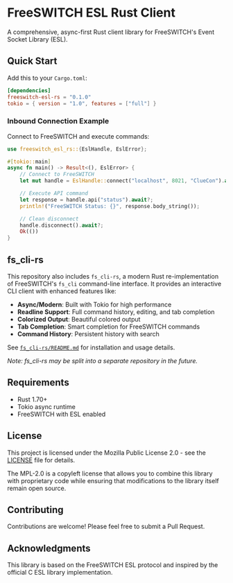 # FreeSWITCH ESL Rust Client

A comprehensive, async-first Rust client library for FreeSWITCH's Event Socket Library (ESL).

## Quick Start

Add this to your `Cargo.toml`:

```toml
[dependencies]
freeswitch-esl-rs = "0.1.0"
tokio = { version = "1.0", features = ["full"] }
```

### Inbound Connection Example

Connect to FreeSWITCH and execute commands:

```rust
use freeswitch_esl_rs::{EslHandle, EslError};

#[tokio::main]
async fn main() -> Result<(), EslError> {
    // Connect to FreeSWITCH
    let mut handle = EslHandle::connect("localhost", 8021, "ClueCon").await?;

    // Execute API command
    let response = handle.api("status").await?;
    println!("FreeSWITCH Status: {}", response.body_string());

    // Clean disconnect
    handle.disconnect().await?;
    Ok(())
}
```

## fs_cli-rs

This repository also includes `fs_cli-rs`, a modern Rust re-implementation of FreeSWITCH's `fs_cli` command-line interface. It provides an interactive CLI client with enhanced features like:

- **Async/Modern**: Built with Tokio for high performance
- **Readline Support**: Full command history, editing, and tab completion
- **Colorized Output**: Beautiful colored output
- **Tab Completion**: Smart completion for FreeSWITCH commands
- **Command History**: Persistent history with search

See [`fs_cli-rs/README.md`](fs_cli-rs/README.md) for installation and usage details.

*Note: fs_cli-rs may be split into a separate repository in the future.*

## Requirements

- Rust 1.70+
- Tokio async runtime
- FreeSWITCH with ESL enabled

## License

This project is licensed under the Mozilla Public License 2.0 - see the [LICENSE](LICENSE) file for details.

The MPL-2.0 is a copyleft license that allows you to combine this library with proprietary code while ensuring that modifications to the library itself remain open source.

## Contributing

Contributions are welcome! Please feel free to submit a Pull Request.

## Acknowledgments

This library is based on the FreeSWITCH ESL protocol and inspired by the official C ESL library implementation.
